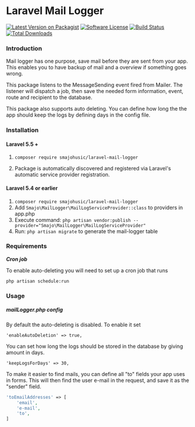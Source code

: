# Laravel Mail Logger

[![Latest Version on Packagist](https://img.shields.io/packagist/v/ventrec/laravel-entity-sync-endpoint.svg?style=flat-square)](https://packagist.org/packages/ventrec/laravel-entity-sync-endpoint)
[![Software License](https://img.shields.io/badge/license-MIT-brightgreen.svg?style=flat-square)](LICENSE.md)
[![Build Status](https://img.shields.io/travis/ventrec/laravel-entity-sync-endpoint/master.svg?style=flat-square)](https://travis-ci.org/ventrec/laravel-entity-sync-endpoint)
[![Total Downloads](https://img.shields.io/packagist/dt/ventrec/laravel-entity-sync-endpoint.svg?style=flat-square)](https://packagist.org/packages/ventrec/laravel-entity-sync-endpoint)

### Introduction
Mail logger has one purpose, save mail before they are sent from your app. This enables you to have backup of mail and a overview if something goes wrong.

This package listens to the MessageSending event fired from Mailer. The listener will dispatch a job, then save the needed form information, event, route and recipient to the database.

This package also supports auto deleting. You can define how long the the app should keep the logs by defining days in the config file.

### Installation

#### Laravel 5.5 +
1. ``composer require smajohusic/laravel-mail-logger``

2. Package is automatically discovered and registered via Laravel's automatic service provider registration.

#### Laravel 5.4 or earlier
1. ``composer require smajohusic/laravel-mail-logger``
2. Add ``Smajo\MailLogger\MailLogServiceProvider::class`` to providers in app.php
3. Execute command: ``php artisan vendor:publish --provider="Smajo\MailLogger\MailLogServiceProvider"``
4. Run: ``php artisan migrate`` to generate the mail-logger table

### Requirements
***Cron job***

To enable auto-deleting you will need to set up a cron job that runs 

```php artisan schedule:run```

### Usage

##### mailLogger.php config

By default the auto-deleting is disabled. To enable it set

```'enableAutoDeletion' => true,```

You can set how long the logs should be stored in the database by giving amount in days.

```'keepLogsForDays' => 30,``` 

To make it easier to find mails, you can define all "to" fields your app uses in forms. This will then find the 
user e-mail in the request, and save it as the "sender" field.

```php
'toEmailAddresses' => [
    'email',
    'e-mail',
    'to',
]
``` 
